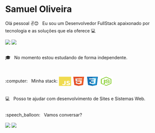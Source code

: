 # Samuel Oliveira

Olá pessoal :v::blush:
&nbsp; Eu sou um Desenvolvedor FullStack  apaixonado por tecnologia e as soluções que ela oferece :computer:

<div>
  <a href="https://github.com/Samuelloliiveira"></a>
  <img height="180em" src="https://github-readme-stats.vercel.app/api?username=Samuelloliiveira&show_icons=true&theme=omni&include_all_commits=true&count_private=true"/>
  <img height="180em" src="https://github-readme-stats.vercel.app/api/top-langs/?username=Samuelloliiveira&layout=compact&langs_count=7&theme=omni"/>
</div>

##

:mortar_board: &nbsp; No momento estou estudando de forma independente.

##

<div style="display: inline_block"><br>
  :computer: &nbsp; Minha stack:
  <img align="center" alt="Samu-Js" height="30" width="40" src="https://raw.githubusercontent.com/devicons/devicon/master/icons/javascript/javascript-plain.svg">
  <img align="center" alt="Samu-HTML" height="30" width="40" src="https://raw.githubusercontent.com/devicons/devicon/master/icons/html5/html5-original.svg">
  <img align="center" alt="Samu-CSS" height="30" width="40" src="https://raw.githubusercontent.com/devicons/devicon/master/icons/css3/css3-original.svg">
  <img align="center" alt="Samu-Node.js" height="30" width="40" src="https://raw.githubusercontent.com/devicons/devicon/master/icons/nodejs/nodejs-original.svg">
</div>

<br/>:computer: &nbsp; Posso te ajudar com desenvolvimento de Sites e Sistemas Web.

##

<div>
  :speech_balloon: &nbsp; Vamos conversar?<br><br>
  <a href="https://www.instagram.com/samuelloliiveira42/" target="_blank"><img src="https://img.shields.io/badge/-Instagram-%23E4405F?style=for-the-badge&logo=instagram&logoColor=white" target="_blank"></a>
  <a href="https://www.linkedin.com/in/samuel-oliveira-9609571b3/" target="_blank"><img src="https://img.shields.io/badge/-LinkedIn-%230077B5?style=for-the-badge&logo=linkedin&logoColor=white" target="_blank"></a>
</div>

##
